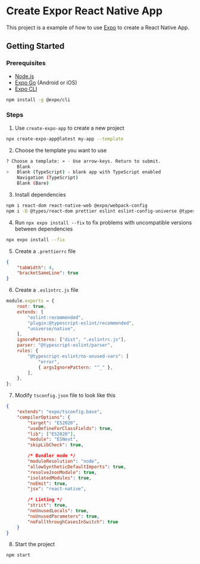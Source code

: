 # Create Expor React Native App

This project is a example of how to use [Expo](https://expo.io/) to create a React Native App.

## Getting Started

### Prerequisites

-   [Node.js](https://nodejs.org/en/)
-   [Expo Go](https://expo.io/tools#client) (Android or iOS)
-   [Expo CLI](https://docs.expo.io/versions/latest/workflow/expo-cli/)

```bash
npm install -g @expo/cli
```

### Steps

1. Use `create-expo-app` to create a new project

```bash
npx create-expo-app@latest my-app --template
```

2. Choose the template you want to use

```bash
? Choose a template: » - Use arrow-keys. Return to submit.
    Blank
>   Blank (TypeScript) - blank app with TypeScript enabled
    Navigation (TypeScript)
    Blank (Bare)
```

3. Install dependencies

```bash
npm i react-dom react-native-web @expo/webpack-config
npm i -D @types/react-dom prettier eslint eslint-config-universe @typescript-eslint/eslint-plugin @typescript-eslint/parser
```

4. Run `npx expo install --fix` to fix problems with uncompatible versions between dependencies

```bash
npx expo install --fix
```

5. Create a `.prettierrc` file

```json
{
    "tabWidth": 4,
    "bracketSameLine": true
}
```

6. Create a `.eslintrc.js` file

```js
module.exports = {
    root: true,
    extends: [
        "eslint:recommended",
        "plugin:@typescript-eslint/recommended",
        "universe/native",
    ],
    ignorePatterns: ["dist", ".eslintrc.js"],
    parser: "@typescript-eslint/parser",
    rules: {
        "@typescript-eslint/no-unused-vars": [
            "error",
            { argsIgnorePattern: "^_" },
        ],
    },
};
```

7. Modify `tsconfig.json` file to look like this

```json
{
    "extends": "expo/tsconfig.base",
    "compilerOptions": {
        "target": "ES2020",
        "useDefineForClassFields": true,
        "lib": ["ES2020"],
        "module": "ESNext",
        "skipLibCheck": true,

        /* Bundler mode */
        "moduleResolution": "node",
        "allowSyntheticDefaultImports": true,
        "resolveJsonModule": true,
        "isolatedModules": true,
        "noEmit": true,
        "jsx": "react-native",

        /* Linting */
        "strict": true,
        "noUnusedLocals": true,
        "noUnusedParameters": true,
        "noFallthroughCasesInSwitch": true
    }
}
```

8. Start the project

```bash
npm start
```

